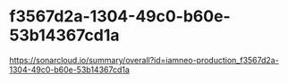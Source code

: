 # f3567d2a-1304-49c0-b60e-53b14367cd1a
https://sonarcloud.io/summary/overall?id=iamneo-production_f3567d2a-1304-49c0-b60e-53b14367cd1a
